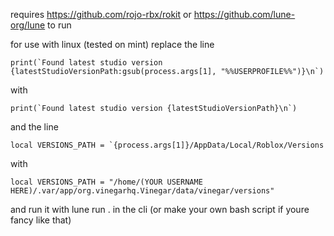requires https://github.com/rojo-rbx/rokit or https://github.com/lune-org/lune to run

for use with linux (tested on mint) replace the line 

```print(`Found latest studio version {latestStudioVersionPath:gsub(process.args[1], "%%USERPROFILE%%")}\n`)```

with

```print(`Found latest studio version {latestStudioVersionPath}\n`)```

and the line

```local VERSIONS_PATH = `{process.args[1]}/AppData/Local/Roblox/Versions```

with

```local VERSIONS_PATH = "/home/(YOUR USERNAME HERE)/.var/app/org.vinegarhq.Vinegar/data/vinegar/versions"```

and run it with lune run . in the cli (or make your own bash script if youre fancy like that)
